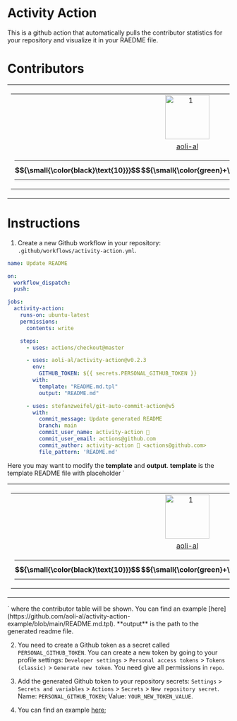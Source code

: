 # Activity Action

This is a github action that automatically pulls the contributor statistics for your repository
and visualize it in your RAEDME file.

# Contributors

<table><tr>
<th>
    <table>
        <tr>
            <td style="text-align: center">
            <a href="https://github.com/aoli-al">
                <img src="https://avatars.githubusercontent.com/u/5557706?v=4" alt="1" width=100px height=100px>
            </a>
            </td>
        </tr>
        <tr>
            <td style="text-align: center">
               <a href="https://github.com/aoli-al/activity-action/commits?author=aoli-al">aoli-al</a>
            </td>
        </tr>
        <tr>
            <td style="text-align: center">
                <table border="0" cellspacing="0" cellpadding="0">
                    <tr>
                        <th width="50px" style="padding:1px">
                            $${\small{\color{black}\text{10}}}$$
                        </th>
                        <th width="80px" style="padding:1px">
                            $${\small{\color{green}+\text{1964}}}$$
                        </th>
                        <th width="80px" style="padding:1px">
                            $${\small{\color{red}-\text{89}}}$$
                        </th>
                    </tr>
                </table>
            </td>
        </tr>
    </table>
</th>
</tr></table>


# Instructions

1. Create a new Github workflow in your repository: `.github/workflows/activity-action.yml`.

```yml
name: Update README

on:
  workflow_dispatch:
  push:

jobs:
  activity-action:
    runs-on: ubuntu-latest
    permissions:
      contents: write

    steps:
      - uses: actions/checkout@master

      - uses: aoli-al/activity-action@v0.2.3
        env:
          GITHUB_TOKEN: ${{ secrets.PERSONAL_GITHUB_TOKEN }}
        with:
          template: "README.md.tpl"
          output: "README.md"

      - uses: stefanzweifel/git-auto-commit-action@v5
        with:
          commit_message: Update generated README
          branch: main
          commit_user_name: activity-action 🤖
          commit_user_email: actions@github.com
          commit_author: activity-action 🤖 <actions@github.com>
          file_pattern: 'README.md'
```

Here you may want to modify the **template** and **output**. **template** is the template README file with placeholder `<table><tr>
<th>
    <table>
        <tr>
            <td style="text-align: center">
            <a href="https://github.com/aoli-al">
                <img src="https://avatars.githubusercontent.com/u/5557706?v=4" alt="1" width=100px height=100px>
            </a>
            </td>
        </tr>
        <tr>
            <td style="text-align: center">
               <a href="https://github.com/aoli-al/activity-action/commits?author=aoli-al">aoli-al</a>
            </td>
        </tr>
        <tr>
            <td style="text-align: center">
                <table border="0" cellspacing="0" cellpadding="0">
                    <tr>
                        <th width="50px" style="padding:1px">
                            $${\small{\color{black}\text{10}}}$$
                        </th>
                        <th width="80px" style="padding:1px">
                            $${\small{\color{green}+\text{1964}}}$$
                        </th>
                        <th width="80px" style="padding:1px">
                            $${\small{\color{red}-\text{89}}}$$
                        </th>
                    </tr>
                </table>
            </td>
        </tr>
    </table>
</th>
</tr></table>` where the contributor table will be shown. You can find an example [here](https://github.com/aoli-al/activity-action-example/blob/main/README.md.tpl). **output** is the path to the generated readme file.

2. You need to create a Github token as a secret called `PERSONAL_GITHUB_TOKEN`. You can create a new token by going to your profile settings: `Developer settings` > `Personal access tokens` > `Tokens (classic)` > `Generate new token`. You need give all permissions in `repo`.

3. Add the generated Github token to your repository secrets: `Settings` > `Secrets and variables` > `Actions` > `Secrets` > `New repository secret`. Name: `PERSONAL_GITHUB_TOKEN`; Value: `YOUR_NEW_TOKEN_VALUE`.

4. You can find an example [here](https://github.com/aoli-al/activity-action-example);